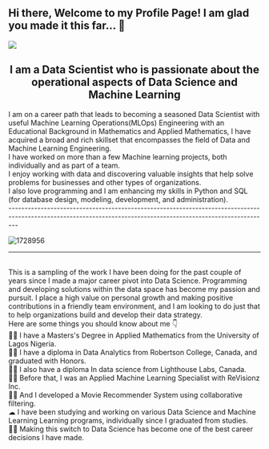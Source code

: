Hi there, Welcome to my Profile Page! I am glad you made it this far... 👋 <br>
---------------------------------------------------------------------------------------------------------------------------------------------------------------
<img src= "https://github-readme-stats.vercel.app/api?username=Jagunmolu-dev&&show_icons=true&title_color=ffffff&icon_color=bb2acf&text_color=daf7dc&bg_color=151515">
<h2 align = "center">
I am a Data Scientist who is passionate about the operational aspects of Data Science and Machine Learning<br></h2>
I am on a career path that leads to becoming a seasoned Data Scientist with useful Machine Learning Operations(MLOps) Engineering with an Educational 
Background in Mathematics and Applied Mathematics, I have acquired a broad and rich skillset that encompasses the field of Data and Machine Learning 
Engineering. <br>
I have worked on more than a few Machine learning projects, both individually and as part of a team. <br>
I enjoy working with data and discovering valuable insights that help solve problems for businesses and other types of organizations.<br>
I also love programming and I am enhancing my skills in Python and SQL (for database design, modeling, development, and administration). <br>  
---------------------------------------------------------------------------------------------------------------------------------------------------------------

![1728956](https://github.com/Jagunmolu-dev/Jagunmolu-dev/assets/67484584/e4b6e1c2-ef06-4580-a6f7-d5525a86038a)

---------------------------------------------------------------------------------------------------------------------------------------------------------------
<br>
This is a sampling of the work I have been doing for the past couple of years since I made a major career pivot into Data Science. Programming and developing solutions within the data space has become my passion and pursuit. I place a high value on personal growth and making positive contributions in a friendly team environment, and I am looking to do just that to help organizations build and develop their data strategy.
<br>
Here are some things you should know about me 👇<br>
👨‍💻 I have a Masters's Degree in Applied Mathematics from the University of Lagos Nigeria.<br>
👨‍💻 I have a diploma in Data Analytics from Robertson College, Canada, and graduated with Honors.<br>
👨‍🔬 I also have a diploma In data science from Lighthouse Labs, Canada.<br>
👨‍🔬 Before that, I was an Applied Machine Learning Specialist with ReVisionz Inc.<br>
👨‍🔬 And I developed a Movie Recommender System using collaborative filtering. <br>
☁ I have been studying and working on various Data Science and Machine Learning Learning programs, individually since I graduated from studies.<br>
👨‍🎓 Making this switch to Data Science has become one of the best career decisions I have made. <br>
